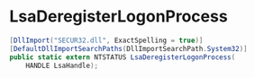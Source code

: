 # LsaDeregisterLogonProcess

```csharp
[DllImport("SECUR32.dll", ExactSpelling = true)]
[DefaultDllImportSearchPaths(DllImportSearchPath.System32)]
public static extern NTSTATUS LsaDeregisterLogonProcess(
    HANDLE LsaHandle);
```
